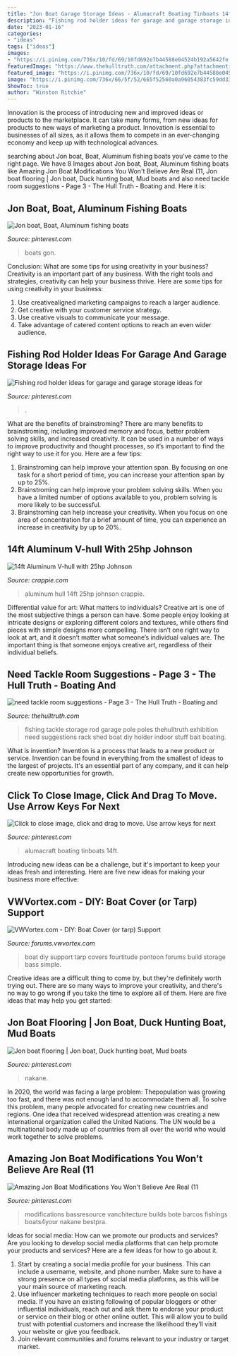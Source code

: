 ```yaml
---
title: "Jon Boat Garage Storage Ideas - Alumacraft Boating Tinboats 14ft"
description: "Fishing rod holder ideas for garage and garage storage ideas for"
date: "2023-01-16"
categories:
- "ideas"
tags: ["ideas"]
images:
- "https://i.pinimg.com/736x/10/fd/69/10fd692e7b44588e04524b192a5642fe.jpg"
featuredImage: "https://www.thehulltruth.com/attachment.php?attachmentid=215788&amp;stc=1&amp;d=1327283877"
featured_image: "https://i.pinimg.com/736x/10/fd/69/10fd692e7b44588e04524b192a5642fe.jpg"
image: "https://i.pinimg.com/736x/66/5f/52/665f52560a0a96054383fc59dd333b81.jpg"
ShowToc: true
author: "Winston Ritchie"
---
```



Innovation is the process of introducing new and improved ideas or products to the marketplace. It can take many forms, from new ideas for products to new ways of marketing a product. Innovation is essential to businesses of all sizes, as it allows them to compete in an ever-changing economy and keep up with technological advances.

	

		
searching about Jon boat, Boat, Aluminum fishing boats you've came to the right page. We have 8 Images about Jon boat, Boat, Aluminum fishing boats like Amazing Jon Boat Modifications You Won&#039;t Believe Are Real (11, Jon boat flooring | Jon boat, Duck hunting boat, Mud boats and also need tackle room suggestions - Page 3 - The Hull Truth - Boating and. Here it is:
		
    
## Jon Boat, Boat, Aluminum Fishing Boats

<img loading=lazy src="https://i.pinimg.com/736x/57/50/3f/57503f7870d01c22e4dfb4c4f0c0e7c8.jpg" onerror="this.onerror=null;this.src='https://tse1.mm.bing.net/th?id=OIP.bOUw8L581qUX8-qDxVF20AHaFk&amp;pid=15.1';" alt="Jon boat, Boat, Aluminum fishing boats">

_Source: pinterest.com_

>boats gon. 

	

Conclusion: What are some tips for using creativity in your business?
Creativity is an important part of any business. With the right tools and strategies, creativity can help your business thrive. Here are some tips for using creativity in your business: 
1. Use creativealigned marketing campaigns to reach a larger audience.
2. Get creative with your customer service strategy.
3. Use creative visuals to communicate your message.
4. Take advantage of catered content options to reach an even wider audience.

    
## Fishing Rod Holder Ideas For Garage And Garage Storage Ideas For

<img loading=lazy src="https://i.pinimg.com/736x/10/fd/69/10fd692e7b44588e04524b192a5642fe.jpg" onerror="this.onerror=null;this.src='https://tse2.mm.bing.net/th?id=OIP.ke8LCUr9j_mcx7Qfq2bIWAHaLF&amp;pid=15.1';" alt="Fishing rod holder ideas for garage and garage storage ideas for">

_Source: pinterest.com_

>. 

	

What are the benefits of brainstroming?
There are many benefits to brainstroming, including improved memory and focus, better problem solving skills, and increased creativity. It can be used in a number of ways to improve productivity and thought processes, so it’s important to find the right way to use it for you. Here are a few tips: 
1. Brainstroming can help improve your attention span. By focusing on one task for a short period of time, you can increase your attention span by up to 25%. 
2. Brainstroming can help improve your problem solving skills. When you have a limited number of options available to you, problem solving is more likely to be successful. 
3. Brainstroming can help increase your creativity. When you focus on one area of concentration for a brief amount of time, you can experience an increase in creativity by up to 20%.

    
## 14ft Aluminum V-hull With 25hp Johnson

<img loading=lazy src="https://www.crappie.com/crappie/attachments/georgia/28776d1243204475-14ft-aluminum-hull-25hp-johnson-cimg2851-768-576-jpg" onerror="this.onerror=null;this.src='https://tse2.mm.bing.net/th?id=OIP.Wl3sDeomvGg7mqVZgjk1LgHaFj&amp;pid=15.1';" alt="14ft Aluminum V-hull with 25hp Johnson">

_Source: crappie.com_

>aluminum hull 14ft 25hp johnson crappie. 

	

Differential value for art: What matters to individuals?
Creative art is one of the most subjective things a person can have. Some people enjoy looking at intricate designs or exploring different colors and textures, while others find pieces with simple designs more compelling. There isn’t one right way to look at art, and it doesn’t matter what someone’s individual values are. The important thing is that someone enjoys creative art, regardless of their individual beliefs.

    
## Need Tackle Room Suggestions - Page 3 - The Hull Truth - Boating And

<img loading=lazy src="https://www.thehulltruth.com/attachment.php?attachmentid=215788&amp;stc=1&amp;d=1327283877" onerror="this.onerror=null;this.src='https://tse1.mm.bing.net/th?id=OIP.4A079WVit2pw9n_2pYHZIgHaFj&amp;pid=15.1';" alt="need tackle room suggestions - Page 3 - The Hull Truth - Boating and">

_Source: thehulltruth.com_

>fishing tackle storage rod garage pole poles thehulltruth exhibition need suggestions rack shed boat diy holder indoor stuff bait boating. 

	

What is invention?
Invention is a process that leads to a new product or service. Invention can be found in everything from the smallest of ideas to the largest of projects. It's an essential part of any company, and it can help create new opportunities for growth.

    
## Click To Close Image, Click And Drag To Move. Use Arrow Keys For Next

<img loading=lazy src="https://i.pinimg.com/736x/ad/f3/87/adf3872ef0d04ffb016e494828e35353.jpg" onerror="this.onerror=null;this.src='https://tse3.mm.bing.net/th?id=OIP.TH3thDtDfLSn0bQWVI01DgHaJ4&amp;pid=15.1';" alt="Click to close image, click and drag to move. Use arrow keys for next">

_Source: pinterest.com_

>alumacraft boating tinboats 14ft. 

	

Introducing new ideas can be a challenge, but it's important to keep your ideas fresh and interesting. Here are five new ideas for making your business more effective:

    
## VWVortex.com - DIY: Boat Cover (or Tarp) Support

<img loading=lazy src="http://farm6.staticflickr.com/5271/6954345708_645fafbde7_b.jpg" onerror="this.onerror=null;this.src='https://tse3.mm.bing.net/th?id=OIP.26hzD4QF2LU4S1_0nVZwjgHaFi&amp;pid=15.1';" alt="VWVortex.com - DIY: Boat Cover (or tarp) Support">

_Source: forums.vwvortex.com_

>boat diy support tarp covers fourtitude pontoon forums build storage bass simple. 

	

Creative ideas are a difficult thing to come by, but they're definitely worth trying out. There are so many ways to improve your creativity, and there's no way to go wrong if you take the time to explore all of them. Here are five ideas that may help you get started: 

    
## Jon Boat Flooring | Jon Boat, Duck Hunting Boat, Mud Boats

<img loading=lazy src="https://i.pinimg.com/originals/11/f4/55/11f4556a11740e1cf94488e292edc466.jpg" onerror="this.onerror=null;this.src='https://tse3.mm.bing.net/th?id=OIP.mTdrWYEJMnKOQMkTMzZciQHaJ4&amp;pid=15.1';" alt="Jon boat flooring | Jon boat, Duck hunting boat, Mud boats">

_Source: pinterest.com_

>nakane. 

	

In 2020, the world was facing a large problem: Thepopulation was growing too fast, and there was not enough land to accommodate them all. To solve this problem, many people advocated for creating new countries and regions. One idea that received widespread attention was creating a new international organization called the United Nations. The UN would be a multinational body made up of countries from all over the world who would work together to solve problems.

    
## Amazing Jon Boat Modifications You Won&#039;t Believe Are Real (11

<img loading=lazy src="https://i.pinimg.com/736x/66/5f/52/665f52560a0a96054383fc59dd333b81.jpg" onerror="this.onerror=null;this.src='https://tse4.mm.bing.net/th?id=OIP.LBwg5SKapsu11G2pu5PWCQHaFO&amp;pid=15.1';" alt="Amazing Jon Boat Modifications You Won&#039;t Believe Are Real (11">

_Source: pinterest.com_

>modifications bassresource vanchitecture builds bote barcos fishings boats4your nakane bestpra. 

	

Ideas for social media: How can we promote our products and services?
Are you looking to develop social media platforms that can help promote your products and services? Here are a few ideas for how to go about it. 
1. Start by creating a social media profile for your business. This can include a username, website, and phone number. Make sure to have a strong presence on all types of social media platforms, as this will be your main source of marketing reach. 
2. Use influencer marketing techniques to reach more people on social media. If you have an existing following of popular bloggers or other influential individuals, reach out and ask them to endorse your product or service on their blog or other online outlet. This will allow you to build trust with potential customers and increase the likelihood they’ll visit your website or give you feedback. 
3. Join relevant communities and forums relevant to your industry or target market.

